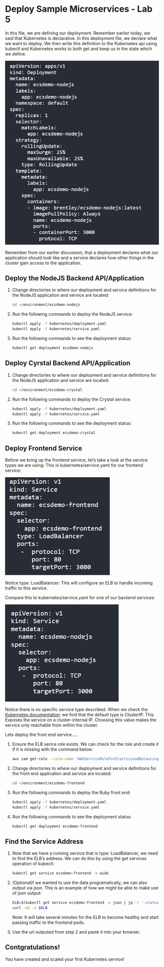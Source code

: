 # Deploy Sample Microservices - Lab 5

In this file, we are defining our deployment. Remember earlier today, we said that Kubernetes is declarative. In this deployment file, we declare what we want to deploy. We then write this definition to the Kubernetes api using kubectl and Kubernetes works to both get and keep us in the state which we define. 

![role-1](./images/role-1.png)

Remember from our earlier discussion, that a deployment declares what our application should look like and a service declares how other things in the cluster gain access to the application.

## Deploy the NodeJS Backend API/Application

1. Change directories to where our deployment and service definitions for the NodeJS application and service are located:

    ```bash
    cd ~/environment/ecsdemo-nodejs
    ```
2. Run the following commands to deploy the NodeJS service:

    ```bash
    kubectl apply -f kubernetes/deployment.yaml
    kubectl apply -f kubernetes/service.yaml
    ```
3. Run the following commands to see the deployment status:

    ```bash
    kubectl get deployment ecsdemo-nodejs
    ```
## Deploy Cyrstal Backend API/Application

1. Change directories to where our deployment and service definitions for the NodeJS application and service are located:

    ```bash
    cd ~/environment/ecsdemo-crystal
    ```

2. Run the following commands to deploy the Crystal service:

    ```bash
    kubectl apply -f kubernetes/deployment.yaml
    kubectl apply -f kubernetes/service.yaml
    ```
3. Run the following commands to see the deployment status:

    ```bash
    kubectl get deployment ecsdemo-crystal
    ```
## Deploy Frontend Service

Before we bring up the frontend service, let’s take a look at the service types we are using: This is kubernetes/service.yaml for our frontend service:

![role-2](./images/role-2.png)

Notice type: LoadBalancer: This will configure an ELB to handle incoming traffic to this service.

Compare this to kubernetes/service.yaml for one of our backend services:

![role-3](./images/role-3.png)

Notice there is no specific service type described. When we check the [Kubernetes documentation](https://kubernetes.io/docs/concepts/services-networking/service/#publishing-services-service-types
): we find that the default type is ClusterIP. This Exposes the service on a cluster-internal IP. Choosing this value makes the service only reachable from within the cluster.

Lets deploy the front end service.....

1. Ensure the ELB serice role exists. We can check for the role and create it if it is missing with the command below:

    ```bash
    aws iam get-role --role-name "AWSServiceRoleForElasticLoadBalancing" || aws iam create-service-linked-role --aws-service-name "elasticloadbalancing.amazonaws.com"
    ```

2. Change directories to where our deployment and service definitions for the front end application and service are located:

    ```bash
    cd ~/environment/ecsdemo-frontend
    ```
3. Run the following commands to deploy the Ruby front end:

    ```bash
    kubectl apply -f kubernetes/deployment.yaml
    kubectl apply -f kubernetes/service.yaml
    ```
4. Run the following commands to see the deployment status:

    ```bash
    kubectl get deployment ecsdemo-frontend
    ```
## Find the Service Address

1. Now that we have a running service that is type: LoadBalancer, we need to find the ELB’s address. We can do this by using the get services operation of kubectl:

    ```bash
    kubectl get service ecsdemo-frontend -o wide
    ```
2. (Optional)f we wanted to use the data programatically, we can also output via json. This is an example of how we might be able to make use of json output:

    ```bash
    ELB=$(kubectl get service ecsdemo-frontend -o json | jq -r '.status.loadBalancer.ingress[].hostname')
    curl -m3 -v $ELB
    ```
    Note: It will take several minutes for the ELB to become healthy and start passing traffic to the frontend pods.

3. Use the url outputed from step 2 and paste it into your browser.


## Contgratulations!
   You have created and scaled your first Kubernetes service! 
